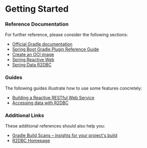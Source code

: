 # Getting Started

### Reference Documentation
For further reference, please consider the following sections:

* [Official Gradle documentation](https://docs.gradle.org)
* [Spring Boot Gradle Plugin Reference Guide](https://docs.spring.io/spring-boot/3.5.6-SNAPSHOT/gradle-plugin)
* [Create an OCI image](https://docs.spring.io/spring-boot/3.5.6-SNAPSHOT/gradle-plugin/packaging-oci-image.html)
* [Spring Reactive Web](https://docs.spring.io/spring-boot/3.5.6-SNAPSHOT/reference/web/reactive.html)
* [Spring Data R2DBC](https://docs.spring.io/spring-boot/3.5.6-SNAPSHOT/reference/data/sql.html#data.sql.r2dbc)

### Guides
The following guides illustrate how to use some features concretely:

* [Building a Reactive RESTful Web Service](https://spring.io/guides/gs/reactive-rest-service/)
* [Accessing data with R2DBC](https://spring.io/guides/gs/accessing-data-r2dbc/)

### Additional Links
These additional references should also help you:

* [Gradle Build Scans – insights for your project's build](https://scans.gradle.com#gradle)
* [R2DBC Homepage](https://r2dbc.io)

